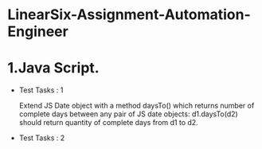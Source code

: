 # LinearSix-Assignment-Automation-Engineer
# 1.Java Script.
* Test Tasks : 1
  
  Extend JS Date object with a method daysTo() which returns number of complete days between any pair of JS date objects: d1.daysTo(d2) should return quantity of complete days from d1 to d2.
* Test Tasks : 2

